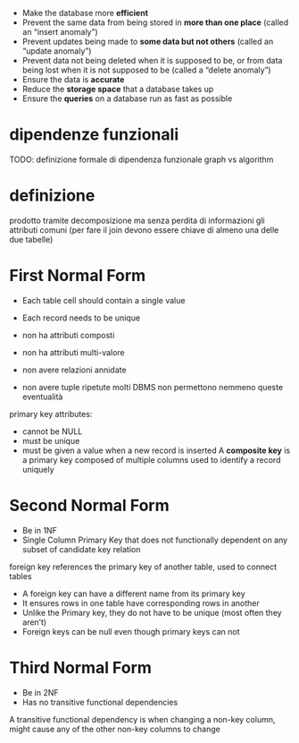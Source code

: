 - Make the database more **efficient**
- Prevent the same data from being stored in **more than one place** (called an “insert anomaly”)
- Prevent updates being made to **some data but not others** (called an “update anomaly”)
- Prevent data not being deleted when it is supposed to be, or from data being lost when it is not supposed to be (called a “delete anomaly”)
- Ensure the data is **accurate**
- Reduce the **storage space** that a database takes up
- Ensure the **queries** on a database run as fast as possible

# dipendenze funzionali
TODO: definizione formale di dipendenza funzionale
graph vs algorithm

# definizione
prodotto tramite decomposizione ma senza perdita di informazioni
gli attributi comuni (per fare il join devono essere chiave di almeno una delle due tabelle)

# First Normal Form
- Each table cell should contain a single value
- Each record needs to be unique

- non ha attributi composti
- non ha attributi multi-valore
- non avere relazioni annidate
- non avere tuple ripetute
molti DBMS non permettono nemmeno queste eventualità

primary key attributes:
- cannot be NULL
- must be unique
- must be given a value when a new record is inserted
A **composite key** is a primary key composed of multiple columns used to identify a record uniquely

# Second Normal Form
- Be in 1NF
- Single Column Primary Key that does not functionally dependent on any subset of candidate key relation

foreign key references the primary key of another table, used to connect tables
- A foreign key can have a different name from its primary key
- It ensures rows in one table have corresponding rows in another
- Unlike the Primary key, they do not have to be unique (most often they aren’t)
- Foreign keys can be null even though primary keys can not

# Third Normal Form
- Be in 2NF
- Has no transitive functional dependencies

A transitive functional dependency is when changing a non-key column, might cause any of the other non-key columns to change

